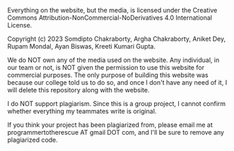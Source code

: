 Everything on the website, but the media, is licensed under the Creative Commons Attribution-NonCommercial-NoDerivatives 4.0 International License.

Copyright (c) 2023 Somdipto Chakraborty, Argha Chakraborty, Aniket Dey, Rupam Mondal, Ayan Biswas, Kreeti Kumari Gupta.

We do NOT own any of the media used on the website. Any individual, in our team or not, is NOT given the permission to use this website for commercial purposes. The only purpose of building this website was because our college told us to do so, and once I don't have any need of it, I will delete this repository along with the website.

I do NOT support plagiarism. Since this is a group project, I cannot confirm whether everything my teammates write is original.

If you think your project has been plagiarized from, please email me at programmertotherescue AT gmail DOT com, and I'll be sure to remove any plagiarized code.

